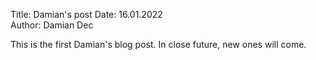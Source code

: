 Title: Damian's post
Date: 16.01.2022  
Author: Damian Dec

This is the first Damian's blog post. In close future, new ones will come.